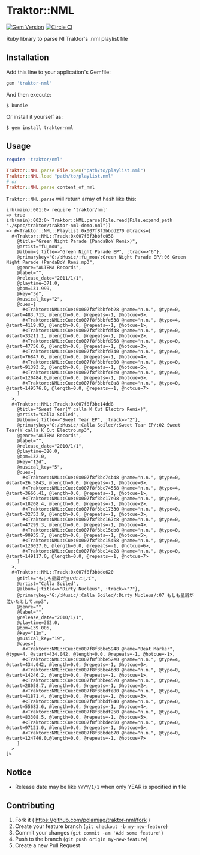 # Traktor::NML

[![Gem Version](https://badge.fury.io/rb/traktor-nml.svg)](http://badge.fury.io/rb/traktor-nml)
[![Circle CI](https://circleci.com/gh/polamjag/traktor-nml.svg?style=svg)](https://circleci.com/gh/polamjag/traktor-nml)

Ruby library to parse NI Traktor's .nml playlist file

## Installation

Add this line to your application's Gemfile:

```ruby
gem 'traktor-nml'
```

And then execute:

    $ bundle

Or install it yourself as:

    $ gem install traktor-nml

## Usage

```ruby
require 'traktor/nml'

Traktor::NML.parse File.open("path/to/playlist.nml")
Traktor::NML.load "path/to/playlist.nml"
# or
Traktor::NML.parse content_of_nml
```

`Traktor::NML.parse` will return array of hash like this:

```irb
irb(main):001:0> require 'traktor/nml'
=> true
irb(main):002:0> Traktor::NML.parse(File.read(File.expand_path "./spec/traktor/traktor-nml-demo.nml"))
=> #<Traktor::NML::Playlist:0x007f8f3bbdd270 @tracks=[
  #<Traktor::NML::Track:0x007f8f3bbfc058
    @title="Green Night Parade (PandaBoY Remix)",
    @artist="fu_mou",
    @album={:title=>"Green Night Parade EP", :track=>"6"},
    @primarykey="G:/:Music/:fu_mou/:Green Night Parade EP/:06 Green Night Parade (PandaBoY Remi.mp3",
    @genre="ALTEMA Records",
    @label="",
    @release_date="2011/1/1",
    @playtime=371.0,
    @bpm=131.999,
    @key="3d",
    @musical_key="2",
    @cues=[
      #<Traktor::NML::Cue:0x007f8f3bbfeb28 @name="n.n.", @type=0, @start=483.713, @length=0.0, @repeats=-1, @hotcue=0>,
      #<Traktor::NML::Cue:0x007f8f3bbfe538 @name="n.n.", @type=4, @start=4119.93, @length=0.0, @repeats=-1, @hotcue=1>,
      #<Traktor::NML::Cue:0x007f8f3bbfdf48 @name="n.n.", @type=0, @start=33211.1, @length=0.0, @repeats=-1, @hotcue=2>,
      #<Traktor::NML::Cue:0x007f8f3bbfd958 @name="n.n.", @type=0, @start=47756.6, @length=0.0, @repeats=-1, @hotcue=3>,
      #<Traktor::NML::Cue:0x007f8f3bbfd340 @name="n.n.", @type=0, @start=76847.6, @length=0.0, @repeats=-1, @hotcue=4>,
      #<Traktor::NML::Cue:0x007f8f3bbfcd00 @name="n.n.", @type=0, @start=91393.2, @length=0.0, @repeats=-1, @hotcue=5>,
      #<Traktor::NML::Cue:0x007f8f3bbfc6c0 @name="n.n.", @type=0, @start=120484.0,@length=0.0, @repeats=-1, @hotcue=6>,
      #<Traktor::NML::Cue:0x007f8f3bbfc0a8 @name="n.n.", @type=0, @start=149576.0, @length=0.0, @repeats=-1, @hotcue=7>
    ]
  >,
  #<Traktor::NML::Track:0x007f8f3bc14dd8
    @title="Sweet Tear(Y calla K Cut Electro Remix)",
    @artist="Calla Soiled",
    @album={:title=>"Sweet Tear EP", :track=>"2"},
    @primarykey="G:/:Music/:Calla Soiled/:Sweet Tear EP/:02 Sweet Tear(Y calla K Cut Electro.mp3",
    @genre="ALTEMA Records",
    @label="",
    @release_date="2010/1/1",
    @playtime=320.0,
    @bpm=132.0,
    @key="12d",
    @musical_key="5",
    @cues=[
      #<Traktor::NML::Cue:0x007f8f3bc74b48 @name="n.n.", @type=0, @start=26.5843, @length=0.0, @repeats=-1, @hotcue=0>,
      #<Traktor::NML::Cue:0x007f8f3bc74558 @name="n.n.", @type=4, @start=3666.41, @length=0.0, @repeats=-1, @hotcue=1>,
      #<Traktor::NML::Cue:0x007f8f3bc17e98 @name="n.n.", @type=0, @start=18208.4, @length=0.0, @repeats=-1, @hotcue=2>,
      #<Traktor::NML::Cue:0x007f8f3bc17330 @name="n.n.", @type=0, @start=32753.9, @length=0.0, @repeats=-1, @hotcue=3>,
      #<Traktor::NML::Cue:0x007f8f3bc167c8 @name="n.n.", @type=0, @start=47299.3, @length=0.0, @repeats=-1, @hotcue=4>,
      #<Traktor::NML::Cue:0x007f8f3bc15cb0 @name="n.n.", @type=0, @start=90935.7, @length=0.0, @repeats=-1, @hotcue=5>,
      #<Traktor::NML::Cue:0x007f8f3bc15468 @name="n.n.", @type=0, @start=120027.0, @length=0.0, @repeats=-1, @hotcue=6>,
      #<Traktor::NML::Cue:0x007f8f3bc14e28 @name="n.n.", @type=0, @start=149117.0, @length=0.0, @repeats=-1, @hotcue=7>
    ]
  >,
  #<Traktor::NML::Track:0x007f8f3bbde620
    @title="もしも星屑が泣いたとして",
    @artist="Calla Soiled",
    @album={:title=>"Dirty Nucleus", :track=>"7"},
    @primarykey="G:/:Music/:Calla Soiled/:Dirty Nucleus/:07 もしも星屑が泣いたとして.mp3",
    @genre="",
    @label="",
    @release_date="2010/1/1",
    @playtime=362.0,
    @bpm=139.005,
    @key="11m",
    @musical_key="19",
    @cues=[
      #<Traktor::NML::Cue:0x007f8f3bbe5948 @name="Beat Marker", @type=4, @start=434.042, @length=0.0, @repeats=-1, @hotcue=-1>,
      #<Traktor::NML::Cue:0x007f8f3bbe52e0 @name="n.n.", @type=4, @start=434.042, @length=0.0, @repeats=-1, @hotcue=0>,
      #<Traktor::NML::Cue:0x007f8f3bbe4bd8 @name="n.n.", @type=0, @start=14246.2, @length=0.0, @repeats=-1, @hotcue=1>,
      #<Traktor::NML::Cue:0x007f8f3bbe4520 @name="n.n.", @type=0, @start=28058.7, @length=0.0, @repeats=-1, @hotcue=2>,
      #<Traktor::NML::Cue:0x007f8f3bbdfe80 @name="n.n.", @type=0, @start=41871.4, @length=0.0, @repeats=-1, @hotcue=3>,
      #<Traktor::NML::Cue:0x007f8f3bbdf840 @name="n.n.", @type=0, @start=55683.6, @length=0.0, @repeats=-1, @hotcue=4>,
      #<Traktor::NML::Cue:0x007f8f3bbdf250 @name="n.n.", @type=0, @start=83308.5, @length=0.0, @repeats=-1, @hotcue=5>,
      #<Traktor::NML::Cue:0x007f8f3bbdec60 @name="n.n.", @type=0, @start=97121.0, @length=0.0, @repeats=-1, @hotcue=6>,
      #<Traktor::NML::Cue:0x007f8f3bbde670 @name="n.n.", @type=0, @start=124746.0,@length=0.0, @repeats=-1, @hotcue=7>
    ]
  >
]>
```

## Notice

* Release date may be like `YYYY/1/1` when only YEAR is specified in file

## Contributing

1. Fork it ( https://github.com/polamjag/traktor-nml/fork )
2. Create your feature branch (`git checkout -b my-new-feature`)
3. Commit your changes (`git commit -am 'Add some feature'`)
4. Push to the branch (`git push origin my-new-feature`)
5. Create a new Pull Request

